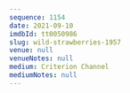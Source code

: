 ```yaml
---
sequence: 1154
date: 2021-09-10
imdbId: tt0050986
slug: wild-strawberries-1957
venue: null
venueNotes: null
medium: Criterion Channel
mediumNotes: null
---
```

